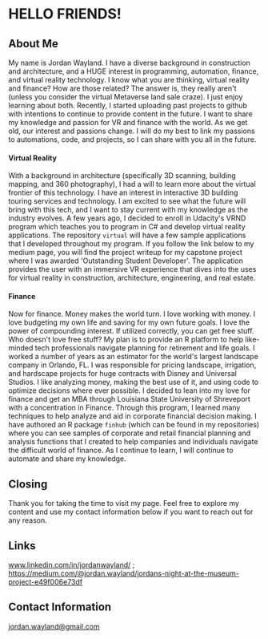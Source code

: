 # HELLO FRIENDS!

## About Me
My name is Jordan Wayland. 
I have a diverse background in construction and architecture, and a HUGE interest in programming, automation, finance, and virtual reality technology.
I know what you are thinking, virtual reality and finance? How are those related? The answer is, they really aren't (unless you consider the virtual Metaverse land sale craze). I just enjoy learning about both. Recently, I started uploading past projects to github with intentions to continue to provide content in the future. I want to share my knowledge and passion for VR and finance with the world. As we get old, our interest and passions change. I will do my best to link my passions to automations, code, and projects, so I can share with you all in the future.

#### Virtual Reality
With a background in architecture (specifically 3D scanning, building mapping, and 360 photography), I had a will to learn more about the virtual frontier of this technology.
I have an interest in interactive 3D building touring services and technology. I am excited to see what the future will bring with this tech, and I want to stay current with my knowledge as the industry evolves. A few years ago, I decided to enroll in Udacity's VRND program which teaches you to program in C# and develop virtual reality applications. The repository `virtual` will have a few sample applications that I developed throughout my program. If you follow the link below to my medium page, you will find the project writeup for my capstone project where I was awarded 'Outstanding Student Developer'. The application provides the user with an immersive VR experience that dives into the uses for virtual reality in construction, architecture, engineering, and real estate.

#### Finance
Now for finance. Money makes the world turn. I love working with money. I love budgeting my own life and saving for my own future goals. I love the power of compounding interest.
If utilized correctly, you can get free stuff. Who doesn't love free stuff? My plan is to provide an R platform to help like-minded tech professionals navigate planning for retirement and life goals.
I worked a number of years as an estimator for the world's largest landscape company in Orlando, FL. I was responsible for pricing landscape, irrigation, and hardscape projects for huge contracts with Disney and Universal Studios. 
I like analyzing money, making the best use of it, and using code to optimize decisions where ever possible. I decided to lean into my love for finance and get an MBA through Louisiana State University of Shreveport with a concentration in Finance. Through this program, I learned many techniques to help analyze and aid in corporate financial decision making. 
I have authored an R package `finhub` (which can be found in my repositories) where you can see samples of corporate and retail financial planning and analysis functions that I created to help companies and individuals navigate the difficult world of finance.
As I continue to learn, I will continue to automate and share my knowledge.

## Closing
Thank you for taking the time to visit my page. Feel free to explore my content and use my contact information below if you want to reach out for any reason.

## Links
www.linkedin.com/in/jordanwayland/ ; 
https://medium.com/@jordan.wayland/jordans-night-at-the-museum-project-e49f006e73df

## Contact Information
jordan.wayland@gmail.com
